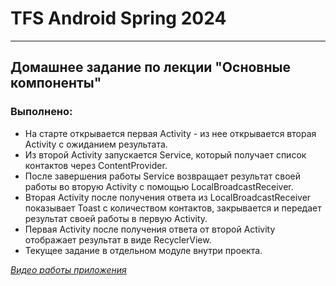 # TFS Android Spring 2024

---
## Домашнее задание по лекции "Основные компоненты"

### Выполнено:
- На старте открывается первая Activity - из нее открывается вторая Activity с ожиданием результата.
- Из второй Activity запускается Service, который получает список контактов через ContentProvider.
- После завершения работы Service возвращает результат своей работы во вторую Activity с помощью LocalBroadcastReceiver.
- Вторая Activity после получения ответа из LocalBroadcastReceiver показывает Toast с количеством контактов, закрывается и передает результат своей работы в первую Activity.
- Первая Activity после получения ответа от второй Activity отображает результат в виде RecyclerView.
- Текущее задание в отдельном модуле внутри проекта.

[*Видео работы приложения*](https://drive.google.com/file/d/1KJGMvJ_Psrog6HdY0-DwC9HGhxH-ZK3l/view?usp=sharing)
